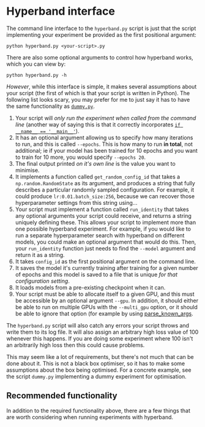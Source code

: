 
# Hyperband interface

The command line interface to the `hyperband.py` script is just that the
script implementing your experiment be provided as the first positional
argument:

```
python hyperband.py <your-script>.py
```

There are also some optional arguments to control how hyperband works,
which you can view by:

```
python hyperband.py -h
```

*However*, while this interface is simple, it makes several assumptions
about your script (the first of which is that your script is written in
Python). The following list looks scary, you may prefer for me to just say
it has to have the same functionality as [`dummy.py`](dummy.py).

1. Your script will *only run the experiment when called from the
command line* (another way of saying this is that it correctly incorporates
[`if __name__ == '__main__'`](https://stackoverflow.com/questions/419163/what-does-if-name-main-do)).
2. It has an optional argument allowing us to specify how many iterations
to run, and this is called `--epochs`. This is how many to run **in
total**, not additional; ie if your model has been trained for 10 epochs
and you want to train for 10 more, you would specify `--epochs 20`.
3. The final output printed *on it's own line* is the value you want to
minimise.
4. It implements a function called `get_random_config_id` that takes a
`np.random.RandomState` as its argument, and produces a string that fully
describes a particular randomly sampled configuration. For example, it
could produce `lr:0.01.batch_size:256`, because we can recover those
hyperparameter settings from this string using...
6. Your script must implement a function called `run_identity` that takes
any optional arguments your script could receive, and returns a string
uniquely defining these. This allows your script to implement more than one
possible hyperband experiment. For example, if you would like to run a
separate hyperparameter search with hyperband on different models, you
could make an optional argument that would do this. Then, your
`run_identity` function just needs to find the `--model` argument and
return it as a string.
7. It takes `config_id` as the first positional argument on the command
line.
8. It saves the model it's currently training after training for a given
number of epochs and this model is saved to a file that is unique *for that
configuration setting*.
9. It loads models from a pre-existing checkpoint when it can.
10. Your script must be able to allocate itself to a given GPU, and this
must be accessible by an optional argument `--gpu`. In addition, it should
either be able to run on multiple GPUs with the `--multi_gpu` option, or it
should be able to ignore that option (for example by using
[parse_known_args](https://docs.python.org/3.4/library/argparse.html#argparse.ArgumentParser.parse_known_args).

The `hyperband.py` script will also catch any errors your script throws and
write them to its log file. It will also assign an arbitrary high loss
value of 100 whenever this happens. If you are doing some experiment where
100 isn't an arbitrarily high loss then this could cause problems.

This may seem like a lot of requirements, but there's not much that can be
done about it. This is not a black box optimiser, so it has to make some
assumptions about the box being optimised. For a concrete example, see the
script `dummy.py` implementing a dummy experiment for optimisation. 

## Recommended functionality

In addition to the required functionality above, there are a few things
that are worth considering when running experiments with hyperband.
